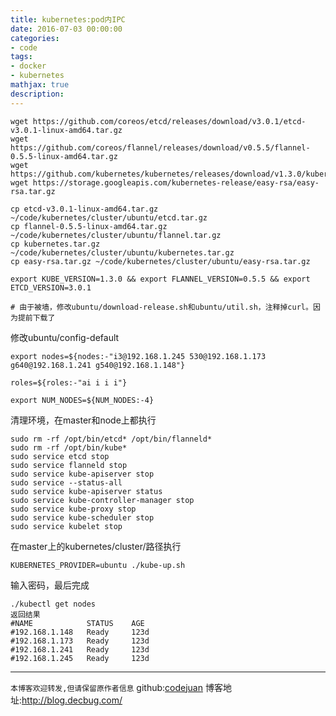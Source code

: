 ```yaml
---
title: kubernetes:pod内IPC
date: 2016-07-03 00:00:00
categories:
- code
tags: 
- docker
- kubernetes
mathjax: true
description: 
---
```




```
wget https://github.com/coreos/etcd/releases/download/v3.0.1/etcd-v3.0.1-linux-amd64.tar.gz
wget https://github.com/coreos/flannel/releases/download/v0.5.5/flannel-0.5.5-linux-amd64.tar.gz
wget https://github.com/kubernetes/kubernetes/releases/download/v1.3.0/kubernetes.tar.gz
wget https://storage.googleapis.com/kubernetes-release/easy-rsa/easy-rsa.tar.gz

cp etcd-v3.0.1-linux-amd64.tar.gz ~/code/kubernetes/cluster/ubuntu/etcd.tar.gz
cp flannel-0.5.5-linux-amd64.tar.gz ~/code/kubernetes/cluster/ubuntu/flannel.tar.gz
cp kubernetes.tar.gz ~/code/kubernetes/cluster/ubuntu/kubernetes.tar.gz
cp easy-rsa.tar.gz ~/code/kubernetes/cluster/ubuntu/easy-rsa.tar.gz

export KUBE_VERSION=1.3.0 && export FLANNEL_VERSION=0.5.5 && export ETCD_VERSION=3.0.1

# 由于被墙，修改ubuntu/download-release.sh和ubuntu/util.sh，注释掉curl。因为提前下载了
```

<!--more-->

修改ubuntu/config-default
```
export nodes=${nodes:-"i3@192.168.1.245 530@192.168.1.173 g640@192.168.1.241 g540@192.168.1.148"}

roles=${roles:-"ai i i i"}

export NUM_NODES=${NUM_NODES:-4}
```

清理环境，在master和node上都执行
```
sudo rm -rf /opt/bin/etcd* /opt/bin/flanneld*
sudo rm -rf /opt/bin/kube*
sudo service etcd stop
sudo service flanneld stop
sudo service kube-apiserver stop
sudo service --status-all
sudo service kube-apiserver status
sudo service kube-controller-manager stop
sudo service kube-proxy stop
sudo service kube-scheduler stop
sudo service kubelet stop
```

在master上的kubernetes/cluster/路径执行

```
KUBERNETES_PROVIDER=ubuntu ./kube-up.sh
```

输入密码，最后完成
```
./kubectl get nodes
返回结果
#NAME            STATUS    AGE
#192.168.1.148   Ready     123d
#192.168.1.173   Ready     123d
#192.168.1.241   Ready     123d
#192.168.1.245   Ready     123d
```

----------------------------

`本博客欢迎转发,但请保留原作者信息`
github:[codejuan](https://github.com/CodeJuan)
博客地址:http://blog.decbug.com/

